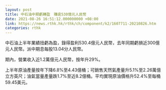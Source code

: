 ```yaml
---
layout: post
title: 中石油中期虧轉盈　賺逾530億元人民幣
date: 2021-08-26 16:51:12.000000000 +08:00
link: https://news.rthk.hk/rthk/ch/component/k2/1607711-20210826.htm
categories: rthk
---
```


中石油上半年業績扭虧為盈，錄得盈利530.4億元人民幣，去年同期虧損近300億元人民幣。派中期息每股13.04分人民幣。

期內，營業收入近1.2萬億元人民幣，按年升29%。

上半年原油產量按年下降6.8%至4.43億桶；可銷售天然氣產量升5.1%至2.26萬億立方英尺；油氣當量產量跌1.7%至近8.2億桶。平均實現原油價格升52.4%至每桶59.45美元。
